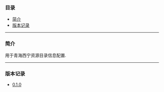 ### 目录

* [简介](#abstract)
* [版本记录](#version)

---

### <a name="abstract">简介</a>

用于青海西宁资源目录信息配置.

---

### <a name="version">版本记录</a>

* [0.1.0](./Docs/Version/0.1.0.md "0.1.0")